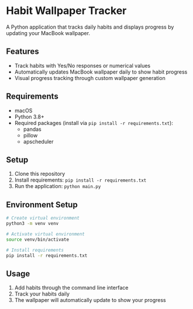 # Habit Wallpaper Tracker

A Python application that tracks daily habits and displays progress by updating your MacBook wallpaper.

## Features
- Track habits with Yes/No responses or numerical values
- Automatically updates MacBook wallpaper daily to show habit progress
- Visual progress tracking through custom wallpaper generation

## Requirements
- macOS
- Python 3.8+
- Required packages (install via `pip install -r requirements.txt`):
  - pandas
  - pillow
  - apscheduler

## Setup
1. Clone this repository
2. Install requirements: `pip install -r requirements.txt`
3. Run the application: `python main.py`

## Environment Setup

```bash
# Create virtual environment
python3 -m venv venv

# Activate virtual environment
source venv/bin/activate

# Install requirements
pip install -r requirements.txt
```

## Usage
1. Add habits through the command line interface
2. Track your habits daily
3. The wallpaper will automatically update to show your progress
